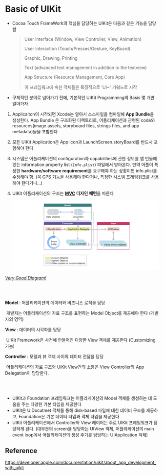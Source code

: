 # Basic of UIKit

- Cocoa Touch FrameWork의 핵심을 담당하는 UIKit은 다음과 같은 기능을 담당함

  > User Interface (Window, View Controller, View, Animation)
  >
  > User Interaction (Touch/Presses/Gesture, KeyBoard)
  >
  > Graphic, Drawing, Printing
  >
  > Text (advanced text management in addition to the textview)
  >
  > App Structure (Resource Management, Core App)
  >
  > 이 프레임워크에 속한 객체들은 특징적으로 'UI~' 키워드로 시작 



- 구체적인 분야로 넘어가기 전에, 기본적인 UIKit Programming의 Basis 몇 개만 알아가자



1. Applicaiton이 시작되면 Xcode는 알아서 소스파일을 컴파일해 **App Bundle**을 생성한다.  App Bundle 은 구조화된 디렉토리로,  어플리케이션과 관련된 code와 resources(image assets, storyboard files, strings files, and app metadata)들을 포함한다

   

2. 모든 UIKit Application은 App icon과 LaunchScreen.storyBoard를 반드시 포함해야 한다

   

3. 시스템은 어플리케이션의 configuration과 capabilities에 관한 정보를 앱 번들에 있는 information property list (`Info.plist`) 파일에서 받아온다. 만약 어플이 특정한 **hardware/software requirement**를 요구해야 하는 상황이면 info.plist를 수정해야 함. (꼭 GPS 기능을 사용해야 한다거나, 특정한 시스템 프레임워크를 사용해야 한다거나...)

   

4. UIKit 어플리케이션의 구조는 **[MVC](https://github.com/3zin/Today-I-Learned/blob/master/design_pattern/model_view_controller.md) 디자인 패턴**을 따른다 

   

   ![uikit_mvc_structure](./ios_img/basic_of_uikit_img/uikit_mvc_structure.png)

<u>*Very Good Diagram!*</u>

<br></br>

**Model** :   어플리케이션의 데이터와 비즈니스 로직을 담당

​	 	개발자는 어플리케이션의 자료 구조를 표현하는 Model Object를 제공해야 한다 (개발자의 영역)

**View** : 	데이터의 시각화를 담당 

​		UIKit Framework은 사전에 만들어진 다양한 View 객체를 제공한다 (Customizing 가능)

**Controller** : 모델과 뷰 객체 사이의 데이터 전달을 담당 

​		어플리케이션의 자료 구조와 UiKit View간의 소통은 View Controller와 App Delegation이 담당한다. 

<br></br>

- UIKit과 Foundation 프레임워크는 어플리케이션의 Model 객체를 생성하는 데 도움을 주는 다양한 기본 타입을 제공한다
- UIKit은 UIDocutmet 객체를 통해 disk-based 파일에 대한 데이터 구조를 제공하고, Foundation은 기본 데이터 타입과  객체 타입을 제공한다 
- UIKit 어플리케이션에서 Controller와 View 레이어는 주로 UIKit 프레임워크가 담당하게 된다. (대부분의 screen을 담당하는 UIView 객체, 어플리케이션의 main event loop에서 어플리케이션의 생성 주기를 담당하는 UIApplication 객체)



## Reference

https://developer.apple.com/documentation/uikit/about_app_development_with_uikit